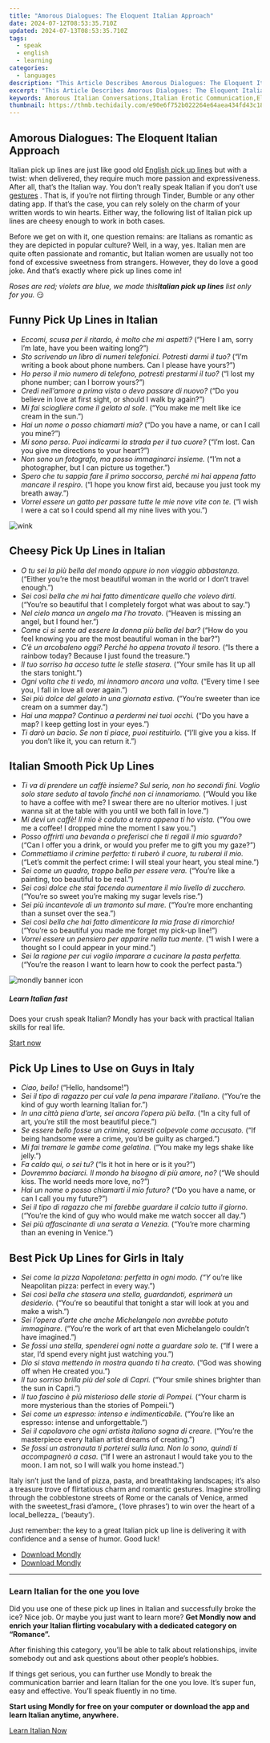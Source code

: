 ```yaml
---
title: "Amorous Dialogues: The Eloquent Italian Approach"
date: 2024-07-12T08:53:35.710Z
updated: 2024-07-13T08:53:35.710Z
tags:
  - speak
  - english
  - learning
categories:
  - languages
description: "This Article Describes Amorous Dialogues: The Eloquent Italian Approach"
excerpt: "This Article Describes Amorous Dialogues: The Eloquent Italian Approach"
keywords: Amorous Italian Conversations,Italian Erotic Communication,Elegant Italian Romance Dialogue,Italian Passionate Discussions,Sensual Italian Language Exchange,Luscious Italian Verbal Expressions,Intimate Talk in Italy
thumbnail: https://thmb.techidaily.com/e90e6f752b022264e64aea434fd43c18d14201667fcc959335a07dc6ac445d1e.jpg
---
```


## Amorous Dialogues: The Eloquent Italian Approach

 Italian pick up lines are just like good old [English pick up lines](https://shop.mondly.com/affiliate.php?ACCOUNT=ATISTUDI&AFFILIATE=108875&PATH=https://www.mondly.com?AFFILIATE=108875) but with a twist: when delivered, they require much more passion and expressiveness. After all, that’s the Italian way. You don’t really speak Italian if you don’t use [gestures](https://shop.mondly.com/affiliate.php?ACCOUNT=ATISTUDI&AFFILIATE=108875&PATH=https://www.mondly.com?AFFILIATE=108875) . That is, if you’re not flirting through Tinder, Bumble or any other dating app. If that’s the case, you can rely solely on the charm of your written words to win hearts. Either way, the following list of Italian pick up lines are cheesy enough to work in both cases.

 Before we get on with it, one question remains: are Italians as romantic as they are depicted in popular culture? Well, in a way, yes. Italian men are quite often passionate and romantic, but Italian women are usually not too fond of excessive sweetness from strangers. However, they do love a good joke. And that’s exactly where pick up lines come in!

 _Roses are red; violets are blue, we made this**Italian pick up lines** list only for you._ 😏

## Funny Pick Up Lines in Italian

* _Eccomi, scusa per il ritardo, è molto che mi aspetti?_ (“Here I am, sorry I’m late, have you been waiting long?”)
* _Sto scrivendo un libro di numeri telefonici. Potresti darmi il tuo?_ (“I’m writing a book about phone numbers. Can I please have yours?”)
* _Ho perso il mio numero di telefono, potresti prestarmi il tuo?_ (“I lost my phone number; can I borrow yours?”)
* _Credi nell’amore a prima vista o devo passare di nuovo?_ (“Do you believe in love at first sight, or should I walk by again?”)
* _Mi fai sciogliere come il gelato al sole._ (“You make me melt like ice cream in the sun.”)
* _Hai un nome o posso chiamarti mia?_ (“Do you have a name, or can I call you mine?”)
* _Mi sono perso. Puoi indicarmi la strada per il tuo cuore?_ (“I’m lost. Can you give me directions to your heart?”)
* _Non sono un fotografo, ma posso immaginarci insieme._ (“I’m not a photographer, but I can picture us together.”)
* _Spero che tu sappia fare il primo soccorso, perché mi hai appena fatto mancare il respiro._ (“I hope you know first aid, because you just took my breath away.”)
* _Vorrei essere un gatto per passare tutte le mie nove vite con te._ (“I wish I were a cat so I could spend all my nine lives with you.”)

![wink](https://media.giphy.com/media/uTfoXc7CKEdBS/giphy.gif "Captivating Hearts In Italian: The Art Of Poetic Pick Up Lines 2")

## Cheesy Pick Up Lines in Italian

* _O tu sei la più bella del mondo oppure io non viaggio abbastanza._ (“Either you’re the most beautiful woman in the world or I don’t travel enough.”)
* _Sei così bella che mi hai fatto dimenticare quello che volevo dirti._ (“You’re so beautiful that I completely forgot what was about to say.”)
* _Nel cielo manca un angelo ma l’ho trovato._ (“Heaven is missing an angel, but I found her.”)
* _Come ci si sente ad essere la donna più bella del bar?_ (“How do you feel knowing you are the most beautiful woman in the bar?”)
* _C’è un arcobaleno oggi? Perché ho appena trovato il tesoro._ (“Is there a rainbow today? Because I just found the treasure.”)
* _Il tuo sorriso ha acceso tutte le stelle stasera._ (“Your smile has lit up all the stars tonight.”)
* _Ogni volta che ti vedo, mi innamoro ancora una volta._ (“Every time I see you, I fall in love all over again.”)
* _Sei più dolce del gelato in una giornata estiva._ (“You’re sweeter than ice cream on a summer day.”)
* _Hai una mappa? Continuo a perdermi nei tuoi occhi._ (“Do you have a map? I keep getting lost in your eyes.”)
* _Ti darò un bacio. Se non ti piace, puoi restituirlo._ (“I’ll give you a kiss. If you don’t like it, you can return it.”)

## Italian Smooth Pick Up Lines

* _Ti va di prendere un caffè insieme? Sul serio, non ho secondi fini. Voglio solo stare seduto al tavolo finché non ci innamoriamo._ (“Would you like to have a coffee with me? I swear there are no ulterior motives. I just wanna sit at the table with you until we both fall in love.”)
* _Mi devi un caffè! Il mio è caduto a terra appena ti ho vista._ (“You owe me a coffee! I dropped mine the moment I saw you.”)
* _Posso offrirti una bevanda o preferisci che ti regali il mio sguardo?_ (“Can I offer you a drink, or would you prefer me to gift you my gaze?”)
* _Commettiamo il crimine perfetto: ti ruberò il cuore, tu ruberai il mio._ (“Let’s commit the perfect crime: I will steal your heart, you steal mine.”)
* _Sei come un quadro, troppo bella per essere vera._ (“You’re like a painting, too beautiful to be real.”)
* _Sei così dolce che stai facendo aumentare il mio livello di zucchero._ (“You’re so sweet you’re making my sugar levels rise.”)
* _Sei più incantevole di un tramonto sul mare._ (“You’re more enchanting than a sunset over the sea.”)
* _Sei così bella che hai fatto dimenticare la mia frase di rimorchio!_ (“You’re so beautiful you made me forget my pick-up line!”)
* _Vorrei essere un pensiero per apparire nella tua mente._ (“I wish I were a thought so I could appear in your mind.”)
* _Sei la ragione per cui voglio imparare a cucinare la pasta perfetta._ (“You’re the reason I want to learn how to cook the perfect pasta.”)

![mondly banner icon](https://edge.mondly.com/blog/wp-content/themes/mondly/img/mondly-banner-icon.png "Captivating Hearts In Italian: The Art Of Poetic Pick Up Lines 3")

##### Learn Italian fast

 Does your crush speak Italian? Mondly has your back with practical Italian skills for real life.

[Start now](https://adjt.mondly.com/5ixfg4k?campaign=blog-post-id-9730&fallback=https%3A%2F%2Fapp.mondly.com%3Futm%5Fmedium%3Dblog%5Fshortcode%26utm%5Fsource%3Dblog-post-id-9730&redirect%5Fmacos=https%3A%2F%2Fapp.mondly.com%3Futm%5Fmedium%3Dblog%5Fshortcode%26utm%5Fsource%3Dblog-post-id-9730&redirect%5Fandroid=https%3A%2F%2Fplay.google.com%2Fstore%2Fapps%2Fdetails%3Fid%3Dcom.atistudios.mondly.languages%3Futm%5Fmedium%3Dblog%5Fshortcode%26utm%5Fsource%3Dblog-post-id-9730&redirect%5Fios=https%3A%2F%2Fapps.apple.com%2Fapp%2Fapple-store%2Fid987873536%3Fpt%3D78954800%26ct%3Dblog-post-id-9730%26mt%3D8)

## Pick Up Lines to Use on Guys in Italy

* _Ciao, bello!_ (“Hello, handsome!”)
* _Sei il tipo di ragazzo per cui vale la pena imparare l’italiano._ (“You’re the kind of guy worth learning Italian for.”)
* _In una città piena d’arte, sei ancora l’opera più bella._ (“In a city full of art, you’re still the most beautiful piece.”)
* _Se essere bello fosse un crimine, saresti colpevole come accusato._ (“If being handsome were a crime, you’d be guilty as charged.”)
* _Mi fai tremare le gambe come gelatina._ (“You make my legs shake like jelly.”)
* _Fa caldo qui, o sei tu?_ (“Is it hot in here or is it you?”)
* _Dovremmo baciarci. Il mondo ha bisogno di più amore, no?_ (“We should kiss. The world needs more love, no?”)
* _Hai un nome o posso chiamarti il mio futuro?_ (“Do you have a name, or can I call you my future?”)
* _Sei il tipo di ragazzo che mi farebbe guardare il calcio tutto il giorno._ (“You’re the kind of guy who would make me watch soccer all day.”)
* _Sei più affascinante di una serata a Venezia._ (“You’re more charming than an evening in Venice.”)

## Best Pick Up Lines for Girls in Italy

* _Sei come la pizza Napoletana: perfetta in ogni modo. (“Y_ ou’re like Neapolitan pizza: perfect in every way.”)
* _Sei così bella che stasera una stella, guardandoti, esprimerà un desiderio._ (“You’re so beautiful that tonight a star will look at you and make a wish.”)
* _Sei l’opera d’arte che anche Michelangelo non avrebbe potuto immaginare._ (“You’re the work of art that even Michelangelo couldn’t have imagined.”)
* _Se fossi una stella, spenderei ogni notte a guardare solo te._ (“If I were a star, I’d spend every night just watching you.”)
* _Dio si stava mettendo in mostra quando ti ha creato._ (“God was showing off when He created you.”)
* _Il tuo sorriso brilla più del sole di Capri._ (“Your smile shines brighter than the sun in Capri.”)
* _Il tuo fascino è più misterioso delle storie di Pompei._ (“Your charm is more mysterious than the stories of Pompeii.”)
* _Sei come un espresso: intenso e indimenticabile._ (“You’re like an espresso: intense and unforgettable.”)
* _Sei il capolavoro che ogni artista italiano sogna di creare._ (“You’re the masterpiece every Italian artist dreams of creating.”)
* _Se fossi un astronauta ti porterei sulla luna. Non lo sono, quindi ti accompagnerò a casa._ (“If I were an astronaut I would take you to the moon. I am not, so I will walk you home instead.”)

 Italy isn’t just the land of pizza, pasta, and breathtaking landscapes; it’s also a treasure trove of flirtatious charm and romantic gestures. Imagine strolling through the cobblestone streets of Rome or the canals of Venice, armed with the sweetest_frasi d’amore_ (‘love phrases’) to win over the heart of a local_bellezza_ (‘beauty’).

 Just remember: the key to a great Italian pick up line is delivering it with confidence and a sense of humor. Good luck!

* [Download Mondly](https://www.facebook.com/sharer/sharer.php?u=https%3A%2F%2Fwww.mondly.com%2Fblog%2Fitalian-pick-up-lines%2F&t=Captivating+Hearts+in+Italian%3A+The+Art+of+Poetic+Pick+Up+Lines "Share on Facebook")
* [Download Mondly](https://shop.mondly.com/affiliate.php?ACCOUNT=ATISTUDI&AFFILIATE=108875&PATH=https://www.mondly.com?AFFILIATE=108875)

---

### Learn Italian for the one you love

 Did you use one of these pick up lines in Italian and successfully broke the ice? Nice job. Or maybe you just want to learn more? **Get Mondly now and enrich your Italian flirting vocabulary with a dedicated category on “Romance”.**

 After finishing this category, you’ll be able to talk about relationships, invite somebody out and ask questions about other people’s hobbies.

 If things get serious, you can further use Mondly to break the communication barrier and learn Italian for the one you love. It’s super fun, easy and effective. You’ll speak fluently in no time.

 **Start using Mondly for free on your computer or download the app and learn Italian anytime, anywhere.**

[Learn Italian Now](https://adjt.mondly.com/5ixfg4k?campaign=blog-post-id-9730&fallback=https%3A%2F%2Fapp.mondly.com%3Futm%5Fmedium%3Dblog%5Fblog-post-id-9730%26utm%5Fsource%3Dblog-post-id-9730&redirect%5Fmacos=https%3A%2F%2Fapp.mondly.com%3Futm%5Fmedium%3Dblog%5Fblog-post-id-9730%26utm%5Fsource%3Dblog-post-id-9730&redirect%5Fandroid=https%3A%2F%2Fplay.google.com%2Fstore%2Fapps%2Fdetails%3Fid%3Dcom.atistudios.mondly.languages%3Futm%5Fmedium%3Dblog%5Fblog-post-id-9730%26utm%5Fsource%3Dblog-post-id-9730&redirect%5Fios=https%3A%2F%2Fapps.apple.com%2Fapp%2Fapple-store%2Fid987873536%3Fpt%3D78954800%26ct%3Dblog-post-id-9730%26mt%3D8 "Learn Italian Now")

<ins class="adsbygoogle"
     style="display:block"
     data-ad-format="autorelaxed"
     data-ad-client="ca-pub-7571918770474297"
     data-ad-slot="1223367746"></ins>



<ins class="adsbygoogle"
     style="display:block"
     data-ad-client="ca-pub-7571918770474297"
     data-ad-slot="8358498916"
     data-ad-format="auto"
     data-full-width-responsive="true"></ins>




